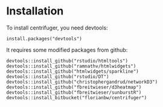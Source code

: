 
# Installation
To install centrifuger, you need devtools:

    install.packages("devtools")

It requires some modified packages from github:

    devtools::install_github("rstudio/htmltools")
    devtools::install_github("ramnathv/htmlwidgets")
    devtools::install_github("htmlwidgets/sparkline")
    devtools::install_github("rstudio/DT")
    devtools::install_github("christophergandrud/networkD3")
    devtools::install_github("fbreitwieser/d3heatmap")
    devtools::install_github("fbreitwieser/sunburstR")
    devtools::install_bitbucket("florianbw/centrifuger")
